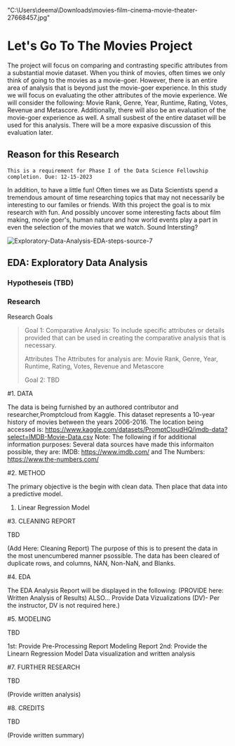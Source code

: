 
"C:\Users\deema\Downloads\movies-film-cinema-movie-theater-27668457.jpg"

<!DOCTYPE html>  
<html>  
 <body>  
      <h1>Let's Go To The Movies Project</h1> 
 <body>  
</html>

The project will focus on comparing and contrasting specific attributes from a substantial movie dataset. When you think of movies, often times we only think of going to the movies as a movie-goer. However, there is an entire area of analysis that is beyond just the movie-goer experience. In this study we will focus on evaluating the other attributes of the movie experience. We will consider the following: Movie Rank, Genre, Year, Runtime, Rating, Votes, Revenue and Metascore. Additionally, there will also be an evaluation of the movie-goer experience as well. A small susbest of the entire dataset will be used for this analysis. There will be a more expasive discussion of this evaluation later. 

<!DOCTYPE html>  
<html>  
 <body>  
      <h2>Reason for this Research</h2> 
 <body>  
</html>

    This is a requirement for Phase I of the Data Science Fellowship completion. Due: 12-15-2023
In addition, to have a little fun! Often times we as Data Scientists spend a tremendous amount of time researching topics that may not necessarily be interesting to our familes or friends. With this project the goal is to mix research with fun. And possibly uncover some interesting facts about film making, movie goer's, human nature and how world events play a part in even the selection of the movies that we watch. Sound Intersting?

![Exploratory-Data-Analysis-EDA-steps-source-7](https://github.com/deebaby001/LetsGoToTheMovies/assets/14750340/93887d37-6fe3-4fdb-96ea-d4eb2e38caa6)


<!DOCTYPE html>  
<html>  
 <body>  
      <h2>EDA: Exploratory Data Analysis</h2> 
 <body>  
</html>

<!DOCTYPE html>  
<html>  
 <body>  
      <h3>Hypotheseis (TBD)</h3> 
 <body>  
</html>

<!DOCTYPE html>  
<html>  
 <body>  
      <h3>Research</h3> 
 <body>  
</html>

Research Goals
> Goal 1: Comparative Analysis:  To include specific attributes or details provided that can be used in creating the comparative analysis that is necessary.
>
> Attributes
> The Attributes for analysis are: Movie Rank, Genre, Year, Runtime, Rating, Votes, Revenue and Metascore
> 
> Goal 2: TBD


#1. DATA

The data is being furnished by an authored contributor and researcher,Promptcloud from Kaggle. This dataset represents a 10-year history of movies between the years 2006-2016.
The location being accessed is: https://www.kaggle.com/datasets/PromptCloudHQ/imdb-data?select=IMDB-Movie-Data.csv
Note: The following if for additional information purposes: Several data sources have made this informaiton possible, they are: IMDB: https://www.imdb.com/  and
The Numbers: https://www.the-numbers.com/

#2. METHOD

The primary objective is the begin with clean data. Then place that data into a predictive model. 
1. Linear Regression Model

#3. CLEANING REPORT

TBD

(Add Here: Cleaning Report)
The purpose of this is to present the data in the most unencumbered manner psossible. The data has been cleared of duplicate rows, and columns, NAN, Non-NaN, and Blanks.

#4. EDA

The EDA Analysis Report will be displayed in the following:
(PROVIDE here: Written Analysis of Results)
ALSO... Provide Data Vizualizations (DV)- Per the instructor, DV is not required here.)

#5. MODELING

TBD

1st: Provide Pre-Processing Report Modeling Report
2nd: Provide the Linearn Regression Model Data visualization and written analysis

#7. FURTHER RESEARCH

TBD

(Provide written analysis)

#8. CREDITS

TBD

(Provide written summary)











